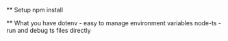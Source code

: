 
** Setup
npm install 

** What you have
dotenv - easy to manage environment variables
node-ts - run and debug ts files directly

